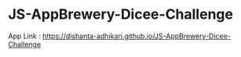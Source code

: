 # JS-AppBrewery-Dicee-Challenge

App Link : https://dishanta-adhikari.github.io/JS-AppBrewery-Dicee-Challenge
